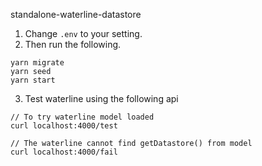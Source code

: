 standalone-waterline-datastore

1. Change `.env` to your setting.
2. Then run the following.

```
yarn migrate
yarn seed
yarn start
```

3. Test waterline using the following api

```
// To try waterline model loaded
curl localhost:4000/test

// The waterline cannot find getDatastore() from model
curl localhost:4000/fail
```
